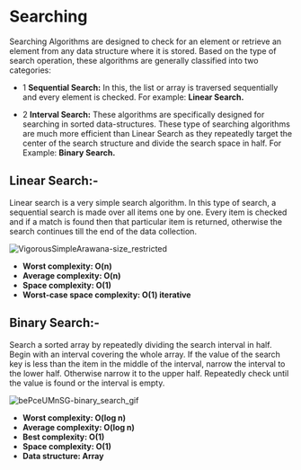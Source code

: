 # Searching

Searching Algorithms are designed to check for an element or retrieve an element from any data structure where it is stored. Based on the type of search operation, these algorithms are generally classified into two categories:

* 1 **Sequential Search:** In this, the list or array is traversed sequentially and every element is checked. For example: **Linear Search.**

* 2 **Interval Search:** These algorithms are specifically designed for searching in sorted data-structures. These type of searching algorithms are much more efficient than Linear Search as they repeatedly target the center of the search structure and divide the search space in half. For Example: **Binary Search.**

## Linear Search:-

Linear search is a very simple search algorithm. In this type of search, a sequential search is made over all items one by one. Every item is checked and if a match is found then that particular item is returned, otherwise the search continues till the end of the data collection.

![VigorousSimpleArawana-size_restricted](https://user-images.githubusercontent.com/44902363/76320308-82955600-6306-11ea-98c8-357fd627c465.gif)


* **Worst complexity: O(n)**
* **Average complexity: O(n)**
* **Space complexity: O(1)**
* **Worst-case space complexity: O(1) iterative**

## Binary Search:-

Search a sorted array by repeatedly dividing the search interval in half. Begin with an interval covering the whole array. If the value of the search key is less than the item in the middle of the interval, narrow the interval to the lower half. Otherwise narrow it to the upper half. Repeatedly check until the value is found or the interval is empty.

![bePceUMnSG-binary_search_gif](https://user-images.githubusercontent.com/44902363/76320758-1ff08a00-6307-11ea-8df8-ceded866158f.gif)

* **Worst complexity: O(log n)**
* **Average complexity: O(log n)**
* **Best complexity: O(1)**
* **Space complexity: O(1)**
* **Data structure: Array**
